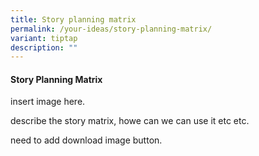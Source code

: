 ```yaml
---
title: Story planning matrix
permalink: /your-ideas/story-planning-matrix/
variant: tiptap
description: ""
---
```

<h4>Story Planning Matrix</h4><p>insert image here.</p><p>describe the story matrix, howe can we can use it etc etc.</p><p>need to add download image button.</p>